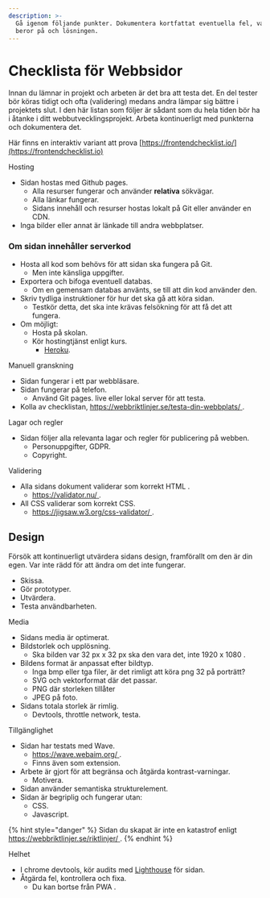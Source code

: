 ```yaml
---
description: >-
  Gå igenom följande punkter. Dokumentera kortfattat eventuella fel, vad de
  beror på och lösningen.
---
```


# Checklista för Webbsidor

Innan du lämnar in projekt och arbeten är det bra att testa det. En del tester bör köras tidigt och ofta (validering) medans andra lämpar sig bättre i projektets slut. I den här listan som följer är sådant som du hela tiden bör ha i åtanke i ditt webbutvecklingsprojekt. Arbeta kontinuerligt med punkterna och dokumentera det.

Här finns en interaktiv variant att prova [https://frontendchecklist.io/](https://frontendchecklist.io)

Hosting


* Sidan hostas med Github pages.
  * Alla resurser fungerar och använder **relativa** sökvägar.
  * Alla länkar fungerar.
  * Sidans innehåll och resurser hostas lokalt på Git eller använder en CDN.
* Inga bilder eller annat är länkade till andra webbplatser.

### Om sidan innehåller serverkod

* Hosta all kod som behövs för att sidan ska fungera på Git.
  * Men inte känsliga uppgifter.
* Exportera och bifoga eventuell databas.
  * Om en gemensam databas använts, se till att din kod använder den.
* Skriv tydliga instruktioner för hur det ska gå att köra sidan.
  * Testkör detta, det ska inte krävas felsökning för att få det att fungera.
* Om möjligt:
  * Hosta på skolan.
  * Kör hostingtjänst enligt kurs.
    * [Heroku](https://www.heroku.com).

Manuell granskning


* Sidan fungerar i ett par webbläsare.
* Sidan fungerar på telefon.
  * Använd Git pages. live eller lokal server för att testa.
* Kolla av checklistan, [https://webbriktlinjer.se/testa-din-webbplats/  ](https://webbriktlinjer.se/testa-din-webbplats/).

Lagar och regler


* Sidan följer alla relevanta lagar och regler för publicering på webben.
  * Personuppgifter, GDPR.
  * Copyright.

Validering


* Alla sidans dokument validerar som korrekt HTML  .
  * [https://validator.nu/    ](https://validator.nu).
* All CSS validerar som korrekt CSS.
  * [https://jigsaw.w3.org/css-validator/    ](https://jigsaw.w3.org/css-validator/).

## Design

Försök att kontinuerligt utvärdera sidans design, framförallt om den är din egen. Var inte rädd för att ändra om det inte fungerar.&#x20;

* Skissa.
* Gör prototyper.
* Utvärdera.
* Testa användbarheten.

Media


* Sidans media är optimerat.
* Bildstorlek och upplösning.
  * Ska bilden var 32 px x 32 px ska den vara det, inte 1920 x 1080    .
* Bildens format är anpassat efter bildtyp.
  * Inga bmp eller tga filer, är det rimligt att köra png 32 på porträtt?
  * SVG och vektorformat där det passar.
  * PNG där storleken tillåter
  * JPEG på foto.
* Sidans totala storlek är rimlig.
  * Devtools, throttle network, testa.

Tillgänglighet


* Sidan har testats med Wave.
  * [https://wave.webaim.org/    ](https://wave.webaim.org).
  * Finns även som extension.
* Arbete är gjort för att begränsa och åtgärda kontrast-varningar.
  * Motivera.
* Sidan använder semantiska strukturelement.
* Sidan är begriplig och fungerar utan:
  * CSS.
  * Javascript.

{% hint style="danger" %}
Sidan du skapat är inte en katastrof enligt [https://webbriktlinjer.se/riktlinjer/](https://webbriktlinjer.se/riktlinjer/).
{% endhint %}

Helhet


* I chrome devtools, kör audits med [Lighthouse](https://developers.google.com/web/tools/lighthouse) för sidan.
* Åtgärda fel, kontrollera och fixa.
  * Du kan bortse från  PWA    .

